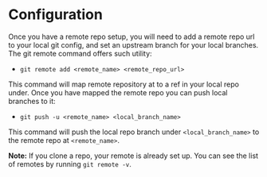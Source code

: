 # Configuration

Once you have a remote repo setup, you will need to add a remote repo url to your local git config, and set an upstream branch for your local branches. The git remote command offers such utility:
- `git remote add <remote_name> <remote_repo_url>`

This command will map remote repository at  to a ref in your local repo under. Once you have mapped the remote repo you can push local branches to it:
- `git push -u <remote_name> <local_branch_name>`

This command will push the local repo branch under `<local_branch_name>` to the remote repo at `<remote_name>`.

**Note:** If you clone a repo, your remote is already set up. You can see the list of remotes by running `git remote -v`.


